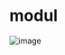 # modul
![image](https://user-images.githubusercontent.com/56722786/72898726-79f6ab00-3cd9-11ea-815f-ea26bfce36ba.png)
